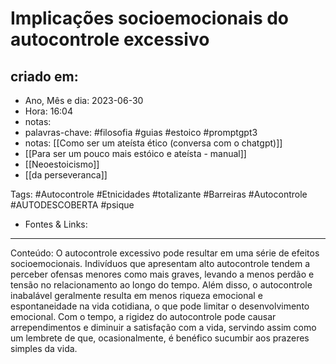 # Implicações socioemocionais do autocontrole excessivo

## criado em: 
-  Ano, Mês e dia: 2023-06-30
- Hora: 16:04
- notas: 
- palavras-chave: #filosofia #guias #estoico #promptgpt3  
- notas: [[Como ser um ateísta ético (conversa com o chatgpt)]]
- [[Para ser um pouco mais estóico e ateísta - manual]]
- [[Neoestoicismo]]
- [[da perseveranca]]

Tags: #Autocontrole #Etnicidades #totalizante  #Barreiras #Autocontrole #AUTODESCOBERTA #psique 
- Fontes & Links: 
---

Conteúdo: O autocontrole excessivo pode resultar em uma série de efeitos socioemocionais. Indivíduos que apresentam alto autocontrole tendem a perceber ofensas menores como mais graves, levando a menos perdão e tensão no relacionamento ao longo do tempo. Além disso, o autocontrole inabalável geralmente resulta em menos riqueza emocional e espontaneidade na vida cotidiana, o que pode limitar o desenvolvimento emocional. Com o tempo, a rigidez do autocontrole pode causar arrependimentos e diminuir a satisfação com a vida, servindo assim como um lembrete de que, ocasionalmente, é benéfico sucumbir aos prazeres simples da vida.